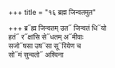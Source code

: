 +++
title = "१६ ब्रह्म जिन्वतमुत"

+++
ब्र᳓ह्म जिन्वतम् उत᳓ जिन्वतं धि᳓यो  
हतं᳓ र᳓क्षांसि से᳓धतम् अ᳓मीवाः  
सजो᳓षसा उष᳓सा सू᳓रियेण च  
सो᳓मं सुन्वतो᳓ अश्विना